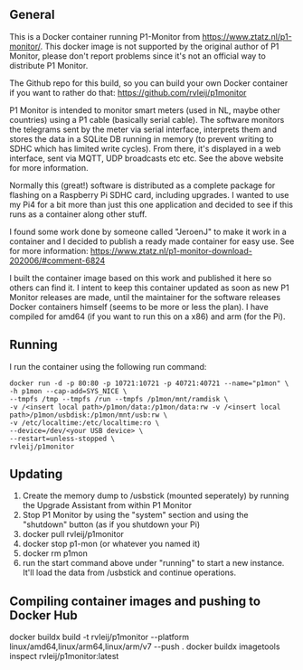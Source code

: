 ## General
This is a Docker container running P1-Monitor from https://www.ztatz.nl/p1-monitor/. This docker image is not supported by the original author of P1 Monitor, please don't report problems since it's not an official way to distribute P1 Monitor.

The Github repo for this build, so you can build your own Docker container if you want to rather do that: https://github.com/rvleij/p1monitor

P1 Monitor is intended to monitor smart meters (used in NL, maybe other countries) using a P1 cable (basically serial cable). The software monitors the telegrams sent by the meter via serial interface, interprets them and stores the data in a SQLite DB running in memory (to prevent writing to SDHC which has limited write cycles).
From there, it's displayed in a web interface, sent via MQTT, UDP broadcasts etc etc. See the above website for more information.

Normally this (great!) software is distributed as a complete package for flashing on a Raspberry Pi SDHC card, including upgrades. I wanted to use my Pi4 for a bit more than just this one application and decided to see if this runs as a container along other stuff.

I found some work done by someone called "JeroenJ" to make it work in a container and I decided to publish a ready made container for easy use. See for more information: https://www.ztatz.nl/p1-monitor-download-202006/#comment-6824

I built the container image based on this work and published it here so others can find it. I intent to keep this container updated as soon as new P1 Monitor releases are made, until the maintainer for the software releases Docker containers himself (seems to be more or less the plan). I have compiled for amd64 (if you want to run this on a x86) and arm (for the Pi).


## Running
I run the container using the following run command:

    docker run -d -p 80:80 -p 10721:10721 -p 40721:40721 --name="p1mon" \
    -h p1mon --cap-add=SYS_NICE \
    --tmpfs /tmp --tmpfs /run --tmpfs /p1mon/mnt/ramdisk \
    -v /<insert local path>/p1mon/data:/p1mon/data:rw -v /<insert local path>/p1mon/usbdisk:/p1mon/mnt/usb:rw \
    -v /etc/localtime:/etc/localtime:ro \
    --device=/dev/<your USB device> \
    --restart=unless-stopped \
    rvleij/p1monitor

## Updating
1. Create the memory dump to /usbstick (mounted seperately) by running the Upgrade Assistant from within P1 Monitor
2. Stop P1 Monitor by using the "system" section and using the "shutdown" button (as if you shutdown your Pi)
3. docker pull rvleij/p1monitor
4. docker stop p1-mon (or whatever you named it)
5. docker rm p1mon
6. run the start command above under "running" to start a new instance. It'll load the data from /usbstick and continue operations.

## Compiling container images and pushing to Docker Hub

docker buildx build -t rvleij/p1monitor --platform linux/amd64,linux/arm64,linux/arm/v7 --push .
docker buildx imagetools inspect rvleij/p1monitor:latest
